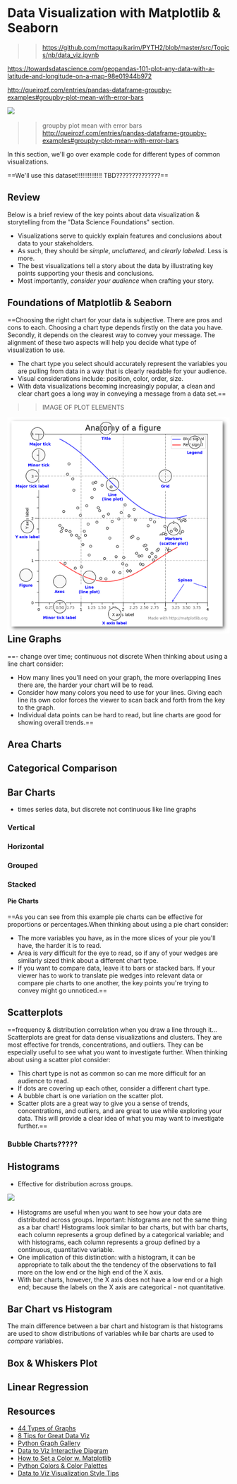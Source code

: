 # Data Visualization with Matplotlib & Seaborn

>> https://github.com/mottaquikarim/PYTH2/blob/master/src/Topics/nb/data_viz.ipynb

https://towardsdatascience.com/geopandas-101-plot-any-data-with-a-latitude-and-longitude-on-a-map-98e01944b972

http://queirozf.com/entries/pandas-dataframe-groupby-examples#groupby-plot-mean-with-error-bars

![](https://s3.amazonaws.com/ga-instruction/assets/python-fundamentals/chart_types.png)


>>groupby plot mean with error bars
http://queirozf.com/entries/pandas-dataframe-groupby-examples#groupby-plot-mean-with-error-bars

In this section, we'll go over example code for different types of common visualizations.

==We'll use this dataset!!!!!!!!!!!!!! TBD??????????????==

## Review

Below is a brief review of the key points about data visualization & storytelling from the "Data Science Foundations" section.

* Visualizations serve to quickly explain features and conclusions about data to your stakeholders.
* As such, they should be *simple*, *uncluttered*, and *clearly labeled*. Less is more.
* The best visualizations tell a story about the data by illustrating key points supporting your thesis and conclusions.
* Most importantly, *consider your audience* when crafting your story.

## Foundations of Matplotlib & Seaborn 


==Choosing the right chart for your data is subjective. There are pros and cons to each. Choosing a chart type depends firstly on the data you have. Secondly, it depends on the clearest way to convey your message. The alignment of these two aspects will help you decide what type of visualization to use.
- The chart type you select should accurately represent the variables you are pulling from data in a way that is clearly readable for your audience.
- Visual considerations include: position, color, order, size. 
- With data visualizations becoming increasingly popular, a clean and clear chart goes a long way in conveying a message from a data set.==


>>IMAGE OF PLOT ELEMENTS
<img src="../images/plot_elements.png" style="margin: 0 auto; float: right;"/>


## Line Graphs
==- change over time; continuous not discrete
When thinking about using a line chart consider:
- How many lines you'll need on your graph, the more overlapping lines there are, the harder your chart will be to read.
- Consider how many colors you need to use for your lines. Giving each line its own color forces the viewer to scan back and forth from the key to the graph.
- Individual data points can be hard to read, but line charts are good for showing overall trends.==

## Area Charts


## Categorical Comparison

## Bar Charts
- times series data, but discrete not continuous like line graphs

### Vertical

### Horizontal

### Grouped

### Stacked

#### Pie Charts

==As you can see from this example pie charts can be effective for proportions or percentages.When thinking about using a pie chart consider:
- The more variables you have, as in the more slices of your pie you'll have, the harder it is to read.
- Area is _very_ difficult for the eye to read, so if any of your wedges are similarly sized think about a different chart type.
- If you want to compare data, leave it to bars or stacked bars. If your viewer has to work to translate pie wedges into relevant data or compare pie charts to one another, the key points you're trying to convey might go unnoticed.==

## Scatterplots
==frequency & distribution
correlation when you draw a line through it...
Scatterplots are great for data dense visualizations and clusters. They are most effective for trends, concentrations, and outliers. They can be especially useful to see what you want to investigate further.
When thinking about using a scatter plot consider:
- This chart type is not as common so can me more difficult for an audience to read.
- If dots are covering up each other, consider a different chart type.
- A bubble chart is one variation on the scatter plot.
- Scatter plots are a great way to give you a sense of trends, concentrations, and outliers, and are great to use while exploring your data. This will provide a clear idea of what you may want to investigate further.==

### Bubble Charts?????

## Histograms

- Effective for distribution across groups.

![](https://s3.amazonaws.com/ga-instruction/assets/python-fundamentals/histogram.png)

- Histograms are useful when you want to see how your data are distributed across groups. Important: histograms are not the same thing as a bar chart! Histograms look similar to bar charts, but with bar charts, each column represents a group defined by a categorical variable; and with histograms, each column represents a group defined by a continuous, quantitative variable.
- One implication of this distinction: with a histogram, it can be appropriate to talk about the the tendency of the observations to fall more on the low end or the high end of the X axis.
- With bar charts, however, the X axis does not have a low end or a high end; because the labels on the X axis are categorical - not quantitative.

## Bar Chart vs Histogram

The main difference between a bar chart and histogram is that histograms are used to show distributions of variables while bar charts are used to _compare_ variables.




## Box & Whiskers Plot




## Linear Regression






## Resources

* [44 Types of Graphs](https://visme.co/blog/types-of-graphs/)
* [8 Tips for Great Data Viz](https://www.gooddata.com/blog/8-ways-turn-good-data-great-visualizations)
* [Python Graph Gallery](https://python-graph-gallery.com/)
* [Data to Viz Interactive Diagram](https://www.data-to-viz.com/#explore)
* [How to Set a Color w. Matplotlib](https://python-graph-gallery.com/196-select-one-color-with-matplotlib/)
* [Python Colors & Color Palettes](https://python-graph-gallery.com/python-colors/)
* [Data to Viz Visualization Style Tips](https://www.data-to-viz.com/caveats.html)
